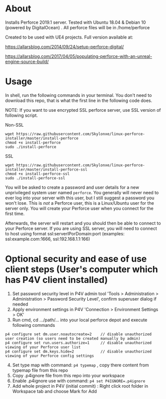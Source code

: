 # About

Installs Perforce 2019.1 server. Tested with Ubuntu 18.04 & Debian 10 (powered by DigitalOcean) .
All perforce files will be in /home/perforce

Created to be used with UE4 projects.
Full version available at:

https://allarsblog.com/2014/09/24/setup-perforce-digital/

https://allarsblog.com/2017/04/05/populating-perforce-with-an-unreal-engine-source-build/

# Usage

In shell, run the following commands in your terminal. You don't need to download this repo, that is what the first line in the following code does.

NOTE: If you want to use encrypted SSL perforce server, use SSL version of following script.

Non-SSL

```shell
wget https://raw.githubusercontent.com/Skylonxe/linux-perforce-installer/master/install-perforce
chmod +x install-perforce
sudo ./install-perforce
```

SSL

```shell
wget https://raw.githubusercontent.com/Skylonxe/linux-perforce-installer/master/install-perforce-ssl
chmod +x install-perforce-ssl
sudo ./install-perforce-ssl
```

You will be asked to create a password and user details for a new unprivileged system user named `perforce`. You generally will never need to ever log into your server with this user, but I still suggest a password you won't lose. This is *not* a Perforce user, this is a Linux/Ubuntu user for the server only. You will create your Perforce user when you connect for the first time.

Afterwards, the server will restart and you should then be able to connect to your Perforce server. If you are using SSL server, you will need to connect to host using format ssl:serverIPorDomain:port (examples: ssl:example.com:1666, ssl:192.168.1.1:166)
        
# Optional security and ease of use client steps (User's computer which has P4V client installed)

1. Set password security level in P4V admin tool 'Tools > Administration > Administration > Password Security Level', confirm superuser dialog if needed
2. Apply environment settings in P4V 'Connection > Environment Settings > OK'
3. Run cmd, cd .../path/... into your local perforce depot and execute following commands
```
p4 configure set dm.user.noautocreate=2    // disable unauthorized user creation (so users need to be created manually by admin)
p4 configure set run.users.authorize=1     // disable unauthorized viewing of your Perforce user list
p4 configure set dm.keys.hide=2            // disable unauthorized viewing of your Perforce config settings
```
4. Set type map with command: 
```p4 typemap```
, copy there content from typemap file from this repo
5. Copy .p4ignore file from this repo into your workspace
6. Enable .p4ignore use with command: 
```p4 set P4IGNORE=.p4ignore```
7. Add whole project in P4V (initial commit) : Right click root folder in Workspace tab and choose Mark for Add


